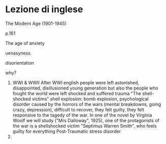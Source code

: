 # Lezione di inglese

The Modern Age  (1901-1945)

p.161

The age of anxiety  

uenasyness

disorientation

why?
1. WWI & WWII
After WWI english people were left astonished, disappointed, disillusioned young generation but also the people who fought the world were left shocked and suffered trauma
"The shell-shocked victims" shell explosion: bomb explosion, psychological disorder caused by the horrors of the wars (mental breakdowns, going crazy, depression), difficult to recover, they felt guilty, they felt responsive to the tagedy of the war. In one of the novel by Virginia Woolf we will study ("Mrs Dalloway", 1925), one of the protagonists of the war is a shellshocked victim "Septimus Warren Smith", who feels guilty for everything
Post-Traumatic stress disorder
2. 
<!--stackedit_data:
eyJoaXN0b3J5IjpbLTE4MDcxMTQ1MTNdfQ==
-->